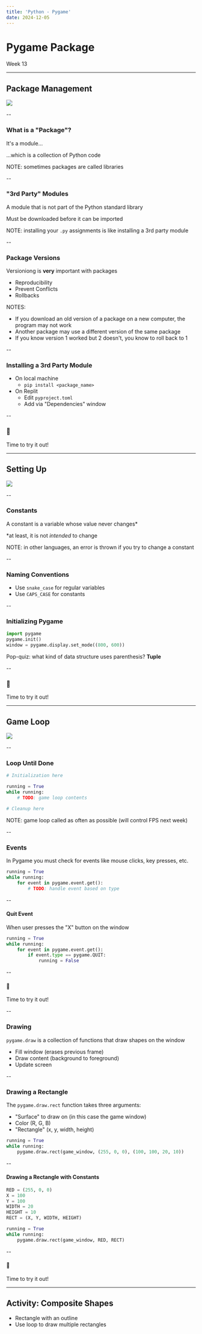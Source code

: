 ```yaml
---
title: 'Python - Pygame'
date: 2024-12-05
---
```


# Pygame Package <!-- .element: class="r-fit-text" -->

Week 13

---

## Package Management

![](https://media4.giphy.com/media/v1.Y2lkPTc5MGI3NjExZDQ2NnRsMHA2cG05NmV3eDhiYWZ1NnBsdjNjM3J6czduZmRhYmUyYiZlcD12MV9pbnRlcm5hbF9naWZfYnlfaWQmY3Q9Zw/wEhdsAyB3Ijza4AL7L/giphy.webp) <!-- .element: style="height:400px" -->

--

### What is a "Package"?

It's a module...

...which is a collection of Python code

NOTE: sometimes packages are called libraries

--

### "3rd Party" Modules

A module that is not part of the Python standard library

Must be downloaded before it can be imported <!-- .element: class="fragment" -->

NOTE: installing your `.py` assignments is like installing a 3rd party module

--

### Package Versions

Versioniong is **very** important with packages

- Reproducibility <!-- .element: class="fragment" -->
- Prevent Conflicts <!-- .element: class="fragment" -->
- Rollbacks <!-- .element: class="fragment" -->

NOTES:
- If you download an old version of a package on a new computer, the program may not work
- Another package may use a different version of the same package
- If you know version 1 worked but 2 doesn't, you know to roll back to 1

--

### Installing a 3rd Party Module

- On local machine
  - `pip install <package_name>` <!-- .element: class="fragment" -->
- On Replit
  - Edit `pyproject.toml` <!-- .element: class="fragment" -->
  - Add via "Dependencies" window <!-- .element: class="fragment" -->

--

### 🛑

Time to try it out!

---

## Setting Up

![](https://media0.giphy.com/media/v1.Y2lkPTc5MGI3NjExdTVhNjhxcnQ3NzJrc29xNGl4aXRta2w2eDMxNHN6bXdvaDgyNGpwaCZlcD12MV9pbnRlcm5hbF9naWZfYnlfaWQmY3Q9Zw/6UL3rqweR5Y2Jcrnqb/giphy.webp) <!-- .element: style="height:400px" -->

--

### Constants

A constant is a variable whose value never changes\*

\*at least, it is not _intended_ to change

NOTE: in other languages, an error is thrown if you try to change a constant

--

### Naming Conventions

- Use `snake_case` for regular variables
- Use `CAPS_CASE` for constants

--

### Initializing Pygame

```py [1|2|3]
import pygame
pygame.init()
window = pygame.display.set_mode((800, 600))
```

Pop-quiz: what kind of data structure uses parenthesis? **Tuple** <!-- .element: class="fragment" -->
<!-- .element: class="fragment" -->

--

### 🛑

Time to try it out!

---

## Game Loop

![](https://media4.giphy.com/media/v1.Y2lkPTc5MGI3NjExNWZ2bGhpdjNpNmJleTZsazMxcHdkMXVqd2l0c3lsenJ6dTRidTI4byZlcD12MV9pbnRlcm5hbF9naWZfYnlfaWQmY3Q9Zw/y48ib4qzgCjyvdg2Gh/giphy.webp) <!-- .element: style="height:400px" -->

--

### Loop Until Done

```py
# Initialization here

running = True
while running:
    # TODO: game loop contents

# Cleanup here
```

NOTE: game loop called as often as possible (will control FPS next week)

--

### Events

In Pygame you must check for events like mouse clicks, key presses, etc.

```py
running = True
while running:
    for event in pygame.event.get():
        # TODO: handle event based on type
```

--

#### Quit Event

When user presses the "X" button on the window

```py
running = True
while running:
    for event in pygame.event.get():
        if event.type == pygame.QUIT:
            running = False
```

--

#### 🛑

Time to try it out!

--

### Drawing

`pygame.draw` is a collection of functions that draw shapes on the window

- Fill window (erases previous frame) <!-- .element: class="fragment" -->
- Draw content (background to foreground) <!-- .element: class="fragment" -->
- Update screen <!-- .element: class="fragment" -->

--

### Drawing a Rectangle

The `pygame.draw.rect` function takes three arguments:

- "Surface" to draw on (in this case the game window)
- Color (R, G, B)
- "Rectangle" (x, y, width, height)

```py
running = True
while running:
    pygame.draw.rect(game_window, (255, 0, 0), (100, 100, 20, 10))
```

--

#### Drawing a Rectangle with Constants

```py
RED = (255, 0, 0)
X = 100
Y = 100
WIDTH = 20
HEIGHT = 10
RECT = (X, Y, WIDTH, HEIGHT)

running = True
while running:
    pygame.draw.rect(game_window, RED, RECT)
```

--

#### 🛑

Time to try it out!

---

## Activity: Composite Shapes

- Rectangle with an outline
- Use loop to draw multiple rectangles